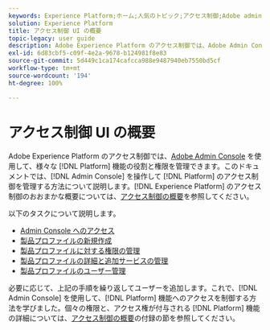 ```yaml
---
keywords: Experience Platform;ホーム;人気のトピック;アクセス制御;Adobe admin console
solution: Experience Platform
title: アクセス制御 UI の概要
topic-legacy: user guide
description: Adobe Experience Platform のアクセス制御では、Adobe Admin Console を使用して、様々な Platform 機能のロールと権限を管理できます。このドキュメントでは、Admin Console を操作して Platform のアクセス制御を管理する方法について説明します。
exl-id: 6d83cbf5-c09f-4e2a-9678-b124981f8e83
source-git-commit: 5d449c1ca174cafcca988e9487940eb7550bd5cf
workflow-type: tm+mt
source-wordcount: '194'
ht-degree: 100%

---
```


# アクセス制御 UI の概要

Adobe Experience Platform のアクセス制御では、[Adobe Admin Console](https://adminconsole.adobe.com) を使用して、様々な [!DNL Platform] 機能の役割と権限を管理できます。このドキュメントでは、[!DNL Admin Console] を操作して [!DNL Platform] のアクセス制御を管理する方法について説明します。[!DNL Experience Platform] のアクセス制御のおおまかな概要については、[アクセス制御の概要](./../home.md)を参照してください。

以下のタスクについて説明します。

- [Admin Console へのアクセス](./browse.md)
- [製品プロファイルの新規作成](./create-profile.md)
- [製品プロファイルに対する権限の管理](./permissions.md)
- [製品プロファイルの詳細と追加サービスの管理](./details-and-services.md)
- [製品プロファイルのユーザー管理](./users.md)

必要に応じて、上記の手順を繰り返してユーザーを追加します。これで、[!DNL Admin Console] を使用して、[!DNL Platform] 機能へのアクセスを制御する方法を学びました。個々の権限と、アクセス権が付与される [!DNL Platform] 機能の詳細については、[アクセス制御の概要](../home.md)の付録の節を参照してください。
